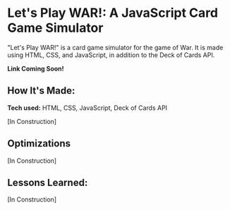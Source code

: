 ﻿# Let's Play WAR!: A JavaScript Card Game Simulator

"Let's Play WAR!" is a card game simulator for the game of War. It is made using HTML, CSS, and JavaScript, in addition to the Deck of Cards API.

**Link Coming Soon!**

## How It's Made:

**Tech used:** HTML, CSS, JavaScript, Deck of Cards API

[In Construction]

## Optimizations

[In Construction]

## Lessons Learned:

[In Construction]
